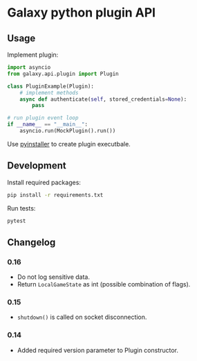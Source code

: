 # Galaxy python plugin API

## Usage

Implement plugin:

```python
import asyncio
from galaxy.api.plugin import Plugin

class PluginExample(Plugin):
    # implement methods
    async def authenticate(self, stored_credentials=None):
        pass

# run plugin event loop
if __name__ == "__main__":
    asyncio.run(MockPlugin().run())
```

Use [pyinstaller](https://www.pyinstaller.org/) to create plugin executbale.

## Development

Install required packages:
```bash
pip install -r requirements.txt
```

Run tests:
```bash
pytest
```

## Changelog

### 0.16
* Do not log sensitive data.
* Return `LocalGameState` as int (possible combination of flags).
### 0.15
* `shutdown()` is called on socket disconnection.
### 0.14
* Added required version parameter to Plugin constructor.